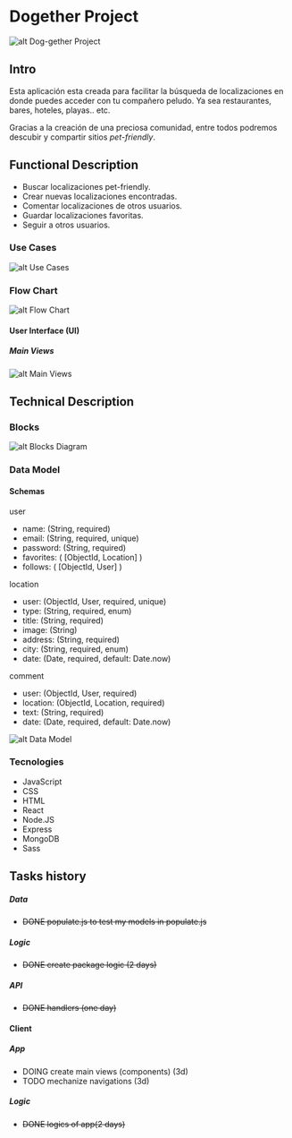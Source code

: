 # Dogether Project

![alt Dog-gether Project](https://media0.giphy.com/media/5pYo6sWTaoHs7pnXaK/giphy.gif?cid=ecf05e475dzgtn4gqkcc849f32q63an7w4t49h06wpr0jpm4&rid=giphy.gif&ct=g)

## Intro

Esta aplicación esta creada para facilitar la búsqueda de localizaciones en donde puedes acceder con tu compañero peludo. Ya sea restaurantes, bares, hoteles, playas.. etc.

Gracias a la creación de una preciosa comunidad, entre todos podremos descubir y compartir sitios *pet-friendly*.

## Functional Description

- Buscar localizaciones pet-friendly.
- Crear nuevas localizaciones encontradas.
- Comentar localizaciones de otros usuarios.
- Guardar localizaciones favoritas.
- Seguir a otros usuarios.

### Use Cases

![alt Use Cases](./images/use-cases.png)

### Flow Chart

![alt Flow Chart](./images/flow-chart.png)

#### User Interface (UI)

##### Main Views

![alt Main Views](./images/main-views3.png)

## Technical Description

### Blocks

![alt Blocks Diagram](./images/blocks-diagram.png)

### Data Model

#### Schemas
user
- name: (String, required)
- email: (String, required, unique)
- password: (String, required)
- favorites: ( [ObjectId, Location] )  
- follows: ( [ObjectId, User] )

location
- user: (ObjectId, User, required, unique)
- type: (String, required, enum)
- title: (String, required)
- image: (String)
- address: (String, required)
- city: (String, required, enum)
- date: (Date, required, default: Date.now)

comment
- user: (ObjectId, User, required)
- location: (ObjectId, Location, required)
- text: (String, required)
- date: (Date, required, default: Date.now)
   
![alt Data Model](./images/data-model.png)

### Tecnologies

- JavaScript
- CSS
- HTML
- React
- Node.JS
- Express
- MongoDB
- Sass



## Tasks history

##### Data

- ~~DONE populate.js to test my models in populate.js~~

##### Logic

- ~~DONE create package logic (2 days)~~

##### API

- ~~DONE handlers (one day)~~

#### Client

##### App

- DOING create main views (components) (3d)
- TODO mechanize navigations (3d)

##### Logic

- ~~DONE logics of app(2 days)~~



<!-- TODO validaciones reales (minLength..., @, etc) en schemas -->
<!-- mejorar manejo errores en logicas-->
<!-- follows¿? delete -->
<!-- create location me exige url aunq le he puesto una predeterminada -->
<!-- el select deja seleccionar (selecciona una opcion) -->

